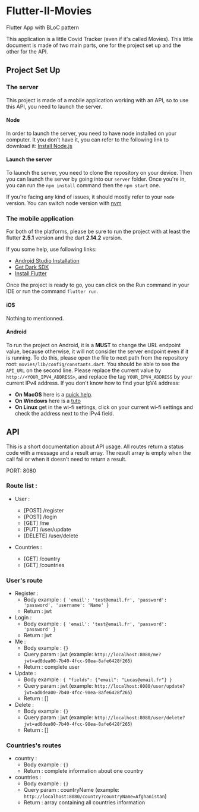 # Flutter-II-Movies
Flutter App with BLoC pattern

This application is a little Covid Tracker (even if it's called Movies).
This little document is made of two main parts, one for the project set up and the other for the API.

## Project Set Up

### The server
This project is made of a mobile application working with an API, so to use this API, you need to launch the server.

#### Node
In order to launch the server, you need to have node installed on your computer.
It you don't have it, you can refer to the following link to download it: [Install Node.js](https://nodejs.org/en/download/) 

#### Launch the server
To launch the server, you need to clone the repository on your device.
Then you can launch the server by going into our `server` folder.
Once you're in, you can run the ```npm install``` command then the ```npm start``` one.

If you're facing any kind of issues, it should mostly refer to your `node` version.
You can switch node version with [nvm](https://github.com/nvm-sh/nvm#installing-and-updating)

### The mobile application
For both of the platforms, please be sure to run the project with at least the flutter **2.5.1** version and the dart **2.14.2** version.

If you some help, use following links:
- [Android Studio Installation](https://developer.android.com/studio/install)
- [Get Dark SDK](https://dart.dev/get-dart)
- [Install Flutter](https://flutter.dev/docs/get-started/install)

Once the project is ready to go, you can click on the Run command in your IDE or run the command `flutter run`.

#### iOS
Nothing to mentionned.

#### Android
To run the project on Android, it is a **MUST** to change the URL endpoint value, because otherwise, it will not consider the server endpoint even if it is running.
To do this, please open the file to next path from the repository root: `movies/lib/config/constants.dart`.
You should be able to see the `API_URL` on the second line. Please replace the current value by `http://<YOUR_IPV4_ADDRESS>`, and replace the tag `YOUR_IPV4_ADDRESS` by your current IPv4 address.
If you don't know how to find your IpV4 address:
- **On MacOS** here is a [quick help](https://www.hellotech.com/guide/for/how-to-find-ip-address-on-mac).
- **On Windows** here is a [tuto](https://support.microsoft.com/en-us/windows/find-your-ip-address-in-windows-f21a9bbc-c582-55cd-35e0-73431160a1b9)
- **On Linux** get in the wi-fi settings, click on your current wi-fi settings and check the address next to the IPv4 field.

## API

This is a short documentation about API usage.
All routes return a status code with a message and a result array.
The result array is empty when the call fail or when it doesn't need to return a result.

PORT: 8080

### Route list : 
- User :
  - [POST] /register
  - [POST] /login
  - [GET] /me
  - [PUT] /user/update
  - [DELETE] /user/delete
  
- Countries : 
    - [GET] /country
    - [GET] /countries

### User's route

- Register : 
  - Body example : ```{ 'email': 'test@email.fr', 'password': 'password', 'username': 'Name' }```
  - Return : jwt
- Login : 
  - Body example : ```{ 'email': 'test@email.fr', 'password': 'password' }```
  - Return : jwt
- Me :
  - Body example : ```{}```
  - Query param : jwt (example: ```http://localhost:8080/me?jwt=ad0dea00-7b40-4fcc-98ea-8afe6428f265```)
  - Return : complete user
- Update :
  - Body example : ```{ "fields": {"email": "Lucas@email.fr"} }```
  - Query param : jwt (example: ```http://localhost:8080/user/update?jwt=ad0dea00-7b40-4fcc-98ea-8afe6428f265```)
  - Return : []
- Delete :
  - Body example : ```{}```
  - Query param : jwt (example: ```http://localhost:8080/user/delete?jwt=ad0dea00-7b40-4fcc-98ea-8afe6428f265```)
  - Return : []
  
### Countries's routes
- country :
  - Body example : ```{}```
  - Return : complete information about one country
- countries :
    - Body example : ```{}```
    - Query param : countryName (example: ```http://localhost:8080/country?countryName=Afghanistan```)
    - Return : array containing all countries information

